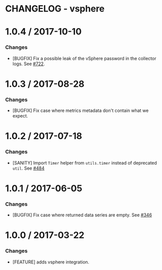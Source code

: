# CHANGELOG - vsphere

1.0.4 / 2017-10-10
==================

### Changes

* [BUGFIX] Fix a possible leak of the vSphere password in the collector logs. See [#722][].

1.0.3 / 2017-08-28
==================

### Changes

* [BUGFIX] Fix case where metrics metadata don't contain what we expect.

1.0.2 / 2017-07-18
==================

### Changes

* [SANITY] Import `Timer` helper from `utils.timer` instead of deprecated `util`. See [#484][]

1.0.1 / 2017-06-05
==================

### Changes

* [BUGFIX] Fix case where returned data series are empty. See [#346][]

1.0.0 / 2017-03-22
==================

### Changes

* [FEATURE] adds vsphere integration.

<!--- The following link definition list is generated by PimpMyChangelog --->
[#346]: https://github.com/DataDog/integrations-core/issues/346
[#484]: https://github.com/DataDog/integrations-core/issues/484
[#722]: https://github.com/DataDog/integrations-core/issues/722